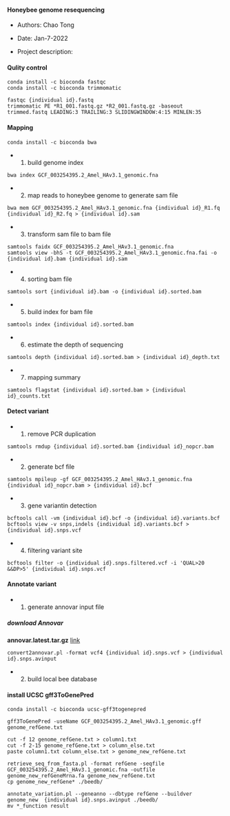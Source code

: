 #### Honeybee genome resequencing

- Authors: Chao Tong
- Date: Jan-7-2022

- Project description:

#### Qulity control
```
conda install -c bioconda fastqc
conda install -c bioconda trimmomatic
```
```
fastqc {individual id}.fastq
trimmomatic PE *R1_001.fastq.gz *R2_001.fastq.gz -baseout trimmed.fastq LEADING:3 TRAILING:3 SLIDINGWINDOW:4:15 MINLEN:35
```
#### Mapping
```
conda install -c bioconda bwa
```
- 1. build genome index
```
bwa index GCF_003254395.2_Amel_HAv3.1_genomic.fna
```
- 2. map reads to honeybee genome to generate sam file
```
bwa mem GCF_003254395.2_Amel_HAv3.1_genomic.fna {individual id}_R1.fq {individual id}_R2.fq > {individual id}.sam
```
- 3. transform sam file to bam file
```
samtools faidx GCF_003254395.2_Amel_HAv3.1_genomic.fna
samtools view -bhS -t GCF_003254395.2_Amel_HAv3.1_genomic.fna.fai -o {individual id}.bam {individual id}.sam
```
- 4. sorting bam file
```
samtools sort {individual id}.bam -o {individual id}.sorted.bam
```
- 5. build index for bam file
```
samtools index {individual id}.sorted.bam
```
- 6. estimate the depth of sequencing
```
samtools depth {individual id}.sorted.bam > {individual id}_depth.txt
```
- 7. mapping summary
```
samtools flagstat {individual id}.sorted.bam > {individual id}_counts.txt
```

#### Detect variant
- 1. remove PCR duplication
```
samtools rmdup {individual id}.sorted.bam {individual id}_nopcr.bam
```
- 2. generate bcf file
```
samtools mpileup -gf GCF_003254395.2_Amel_HAv3.1_genomic.fna {individual id}_nopcr.bam > {individual id}.bcf
```
- 3. gene variantin detection
```
bcftools call -vm {individual id}.bcf -o {individual id}.variants.bcf
bcftools view -v snps,indels {individual id}.variants.bcf > {individual id}.snps.vcf
```
- 4. filtering variant site
```
bcftools filter -o {individual id}.snps.filtered.vcf -i 'QUAL>20 &&DP>5' {individual id}.snps.vcf
```

#### Annotate variant
- 1. generate annovar input file
##### download Annovar
**annovar.latest.tar.gz** [link](http://www.openbioinformatics.org/annovar/download/0wgxR2rIVP/annovar.latest.tar.gz)
```
convert2annovar.pl -format vcf4 {individual id}.snps.vcf > {individual id}.snps.avinput
```
- 2. build local bee database
#### install UCSC gff3ToGenePred
```
conda install -c bioconda ucsc-gff3togenepred
```
```
gff3ToGenePred -useName GCF_003254395.2_Amel_HAv3.1_genomic.gff genome_refGene.txt
```
```
cut -f 12 genome_refGene.txt > column1.txt
cut -f 2-15 genome_refGene.txt > column_else.txt
paste column1.txt column_else.txt > genome_new_refGene.txt
```
```
retrieve_seq_from_fasta.pl -format refGene -seqfile GCF_003254395.2_Amel_HAv3.1_genomic.fna -outfile genome_new_refGeneMrna.fa genome_new_refGene.txt
cp genome_new_refGene* ./beedb/
```
```
annotate_variation.pl --geneanno --dbtype refGene --buildver genome_new  {individual id}.snps.avinput ./beedb/
mv *_function result
```


